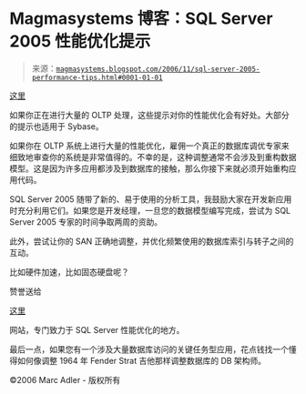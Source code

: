 <!--yml

分类：未分类

日期：2024-05-18 05:15:17

-->

# Magmasystems 博客：SQL Server 2005 性能优化提示

> 来源：[`magmasystems.blogspot.com/2006/11/sql-server-2005-performance-tips.html#0001-01-01`](http://magmasystems.blogspot.com/2006/11/sql-server-2005-performance-tips.html#0001-01-01)

[这里](http://www.microsoft.com/technet/prodtechnol/sql/bestpractice/oltp-performance-issues.mspx)

如果你正在进行大量的 OLTP 处理，这些提示对你的性能优化会有好处。大部分的提示也适用于 Sybase。

如果你在 OLTP 系统上进行大量的性能优化，雇佣一个真正的数据库调优专家来细致地审查你的系统是非常值得的。不幸的是，这种调整通常不会涉及到重构数据模型。这是因为许多应用都涉及到数据库的接触，那么你接下来就必须开始重构应用代码。

SQL Server 2005 随带了新的、易于使用的分析工具，我鼓励大家在开发新应用时充分利用它们。如果您是开发经理，一旦您的数据模型编写完成，尝试为 SQL Server 2005 专家的时间争取两周的资助。

此外，尝试让你的 SAN 正确地调整，并优化频繁使用的数据库索引与转子之间的互动。

比如硬件加速，比如固态硬盘呢？

赞誉送给

[这里](http://www.sql-server-performance.com/)

网站，专门致力于 SQL Server 性能优化的地方。

最后一点，如果您有一个涉及大量数据库访问的关键任务型应用，花点钱找一个懂得如何像调整 1964 年 Fender Strat 吉他那样调整数据库的 DB 架构师。

©2006 Marc Adler - 版权所有
